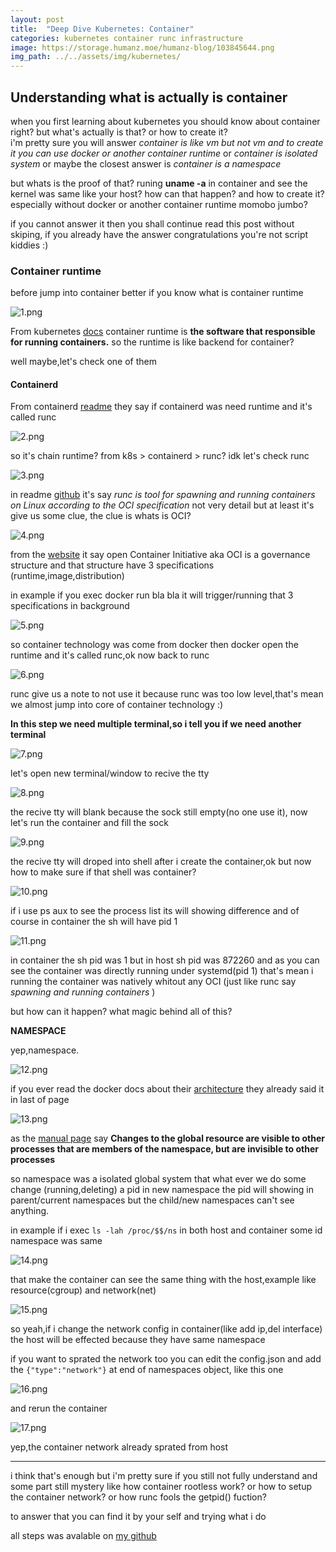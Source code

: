 ```yaml
---
layout: post
title:  "Deep Dive Kubernetes: Container"
categories: kubernetes container runc infrastructure
image: https://storage.humanz.moe/humanz-blog/103845644.png
img_path: ../../assets/img/kubernetes/
---
```


## Understanding what is actually is container
when you first learning about kubernetes you should know about container right? but what's actually is that? or how to create it?   
i'm pretty sure you will answer *container is like vm but not vm and to create it you can use docker or another container runtime* or *container is isolated system* or maybe the closest answer is *container is a namespace*

but whats is the proof of that? runing **uname -a** in container and see the kernel was same like your host? how can that happen? and how to create it? especially without docker or another container runtime momobo jumbo?

if you cannot answer it then you shall continue read this post without skiping, if you already have the answer congratulations you're not script kiddies :)


### Container runtime
before jump into container better if you know what is container runtime

![1.png](container/1.png)

From kubernetes [docs](https://kubernetes.io/docs/setup/production-environment/container-runtimes/) container runtime is **the software that responsible for running containers.** so the runtime is like backend for container? 

well maybe,let's check one of them

#### Containerd
From containerd [readme](https://github.com/containerd/containerd#runtime-requirements) they say if containerd was need runtime and it's called runc

![2.png](container/2.png)

so it's chain runtime? from k8s > containerd > runc? idk let's check runc

![3.png](container/3.png)

in readme [github](https://github.com/opencontainers/runc#runc) it's say *runc is tool for spawning and running containers on Linux according to the OCI specification* not very detail but at least it's give us some clue, the clue is whats is OCI?

![4.png](container/4.png)

from the [website](https://opencontainers.org/about/overview/) it say open Container Initiative aka OCI is a governance structure and that structure have 3 specifications (runtime,image,distribution)

in example if you exec docker run bla bla it will trigger/running that 3 specifications in background

![5.png](container/5.png)

so container technology was come from docker then docker open the runtime and it's called runc,ok now back to runc


![6.png](container/6.png)

runc give us a note to not use it because runc was too low level,that's mean we almost jump into core of container technology :)

**In this step we need multiple terminal,so i tell you if we need another terminal**

![7.png](container/7.png)

let's open new terminal/window to recive the tty

![8.png](container/8.png)

the recive tty will blank because the sock still empty(no one use it), now let's run the container and fill the sock

![9.png](container/9.png)

the recive tty will droped into shell after i create the container,ok but now how to make sure if that shell was container?

![10.png](container/10.png)

if i use ps aux to see the process list its will showing difference and of course in container the sh will have pid 1

![11.png](container/11.png)

in container the sh pid was 1 but in host sh pid was 872260 and as you can see the container was directly running under systemd(pid 1) that's mean i running the container was natively whitout any OCI (just like runc say *spawning and running containers* )

but how can it happen? what magic behind all of this?

**NAMESPACE**

yep,namespace.

![12.png](container/12.png)

if you ever read the docker docs about their [architecture](https://docs.docker.com/get-started/overview/#docker-architecture) they already said it in last of page

![13.png](container/13.png)

as the [manual page](https://man7.org/linux/man-pages/man7/namespaces.7.html) say **Changes to the global resource are visible to other processes that are members of the namespace, but are invisible to other processes**

so namespace was a isolated global system that what ever we do some change (running,deleting) a pid in new namespace the pid will showing in parent/current namespaces but the child/new namespaces can't see anything.

in example if i exec `ls -lah /proc/$$/ns` in both host and container some id namespace was same

![14.png](container/14.png)

that make the container can see the same thing with the host,example like resource(cgroup) and network(net)

![15.png](container/15.png)

so yeah,if i change the network config in container(like add ip,del interface) the host will be effected because they have same namespace

if you want to sprated the network too you can edit the config.json and add the `{"type":"network"}` at end of namespaces object, like this one

![16.png](container/16.png)

and rerun the container


![17.png](container/17.png)


yep,the container network already sprated from host

------------------------------------------------------------------------------------------------------------------------------------------------------------------------
i think that's enough but i'm pretty sure if you still not fully understand and some part still mystery like how container rootless work? or how to setup the container network? or how runc fools the getpid() fuction?

to answer that you can find it by your self and trying what i do 

all steps was avalable on [my github](https://github.com/JustHumanz/Kube-dojo/blob/master/Pods/Container.md)


